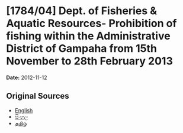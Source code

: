# [1784/04] Dept. of Fisheries & Aquatic Resources- Prohibition of fishing within the Administrative District of Gampaha from 15th November to 28th February 2013

**Date:** 2012-11-12

## Original Sources

- [English](https://documents.gov.lk/view/extra-gazettes/2012/11/1784-04_E.pdf)
- [සිංහල](https://documents.gov.lk/view/extra-gazettes/2012/11/1784-04_S.pdf)
- [தமிழ்](https://documents.gov.lk/view/extra-gazettes/2012/11/1784-04_T.pdf)
